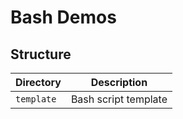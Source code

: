 # Bash Demos

## Structure

| Directory  | Description          |
| ---------- | -------------------- |
| `template` | Bash script template |
